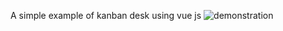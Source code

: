 A simple example of kanban desk using vue js
![demonstration](https://user-images.githubusercontent.com/36242316/137647034-f8dfd248-f826-43ed-b776-3839b43af097.gif)
